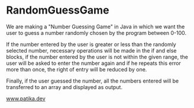 # RandomGuessGame

We are making a "Number Guessing Game" in Java in which we want the user to guess a number randomly chosen by the program between 0-100.

If the number entered by the user is greater or less than the randomly selected number, necessary operations will be made in the if and else blocks, if the number entered by the user is not within the given range, the user will be asked to enter the number again and if he repeats this error more than once, the right of entry will be reduced by one.

Finally, if the user guessed the number, all the numbers entered will be transferred to an array and displayed as output.

www.patika.dev 
